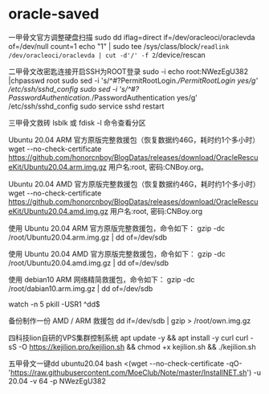 # oracle-saved
一甲骨文官方调整硬盘扫描
sudo dd iflag=direct if=/dev/oracleoci/oraclevda of=/dev/null count=1
echo "1" | sudo tee /sys/class/block/`readlink /dev/oracleoci/oraclevda | cut -d'/' -f 2`/device/rescan

二甲骨文改密匙连接开启SSH为ROOT登录
sudo -i
echo root:NWezEgU382 |chpasswd root
sudo sed -i 's/^#\?PermitRootLogin.*/PermitRootLogin yes/g' /etc/ssh/sshd_config
sudo sed -i 's/^#\?PasswordAuthentication.*/PasswordAuthentication yes/g' /etc/ssh/sshd_config
sudo service sshd restart

三甲骨文救砖
lsblk 或 fdisk -l 命令查看分区

Ubuntu 20.04 ARM 官方原版完整救援包（恢复数据约46G，耗时约1个多小时）
wget --no-check-certificate https://github.com/honorcnboy/BlogDatas/releases/download/OracleRescueKit/Ubuntu20.04.arm.img.gz
用户名:root, 密码:CNBoy.org。

Ubuntu 20.04 AMD 官方原版完整救援包（恢复数据约46G，耗时约1个多小时）
wget --no-check-certificate https://github.com/honorcnboy/BlogDatas/releases/download/OracleRescueKit/Ubuntu20.04.amd.img.gz
用户名:root, 密码:CNBoy.org

使用 Ubuntu 20.04 ARM 官方原版完整救援包，命令如下：
gzip -dc /root/Ubuntu20.04.arm.img.gz | dd of=/dev/sdb

使用 Ubuntu 20.04 AMD 官方原版完整救援包，命令如下：
gzip -dc /root/Ubuntu20.04.amd.img.gz | dd of=/dev/sdb

使用 debian10 ARM 网络精简救援包，命令如下：
gzip -dc /root/dabian10.arm.img.gz | dd of=/dev/sdb

watch -n 5 pkill -USR1 ^dd$

备份制作一份 AMD / ARM 救援包
dd if=/dev/sdb | gzip > /root/own.img.gz

四科技lion自研的VPS集群控制系统
apt update -y  && apt install -y curl
curl -sS -O https://kejilion.pro/kejilion.sh && chmod +x kejilion.sh && ./kejilion.sh

五甲骨文一键dd ubuntu20.04
bash <(wget --no-check-certificate -qO- 'https://raw.githubusercontent.com/MoeClub/Note/master/InstallNET.sh') -u 20.04 -v 64 -p NWezEgU382
